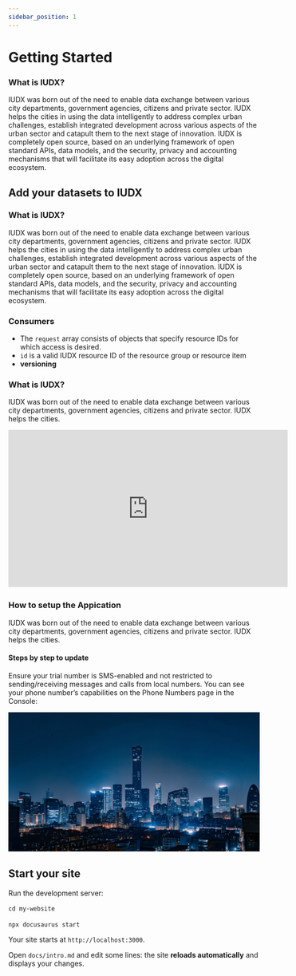 ```yaml
---
sidebar_position: 1
---
```


# Getting Started 

<!-- # Tutorial Intro -->

<!-- Let's discover **Docusaurus in less than 5 minutes**. -->

<!-- ## Getting Started -->

 

 ### What is IUDX?

 IUDX was born out of the need to enable data exchange between various city departments, government agencies, citizens and private sector. IUDX helps the cities in using the data intelligently to address complex urban challenges, establish integrated development across various aspects of the urban sector and catapult them to the next stage of innovation. IUDX is completely open source, based on an underlying framework of open standard APIs, data models, and the security, privacy and accounting mechanisms that will facilitate its easy adoption across the digital ecosystem.


## Add your datasets to IUDX

### What is IUDX?

IUDX was born out of the need to enable data exchange between various city departments, government agencies, citizens and private sector. IUDX helps the cities in using the data intelligently to address complex urban challenges, establish integrated development across various aspects of the urban sector and catapult them to the next stage of innovation. IUDX is completely open source, based on an underlying framework of open standard APIs, data models, and the security, privacy and accounting mechanisms that will facilitate its easy adoption across the digital ecosystem.

### Consumers

-  The `request` array consists of objects that specify resource IDs for which access is desired.
- `id` is a valid IUDX resource ID of the resource group or resource item
- **versioning**

### What is IUDX?

IUDX was born out of the need to enable data exchange between various city departments, government agencies, citizens and private sector. IUDX helps the cities.

<iframe width="560" height="315" src="https://www.youtube.com/embed/nru8GFKFRk8" title="YouTube video player" frameborder="0" allow="accelerometer; autoplay; clipboard-write; encrypted-media; gyroscope; picture-in-picture" allowfullscreen></iframe>

### How to setup the Appication

IUDX was born out of the need to enable data exchange between various city departments, government agencies, citizens and private sector. IUDX helps the cities.

#### Steps by step to update 

Ensure your trial number is SMS-enabled and not restricted to sending/receiving messages and calls from local numbers. You can see your phone number’s capabilities on the Phone Numbers page in the Console:

 ![Smart-city](../../static/img/city_image.jpg)

<!-- Get started by **creating a new site**.

Or **try Docusaurus immediately** with **[docusaurus.new](https://docusaurus.new)**.

## Generate a new site

Generate a new Docusaurus site using the **classic template**: -->

<!-- ```shell
npm init docusaurus@latest my-website classic
``` -->

## Start your site

Run the development server:

```shell
cd my-website

npx docusaurus start
```

Your site starts at `http://localhost:3000`.

Open `docs/intro.md` and edit some lines: the site **reloads automatically** and displays your changes.
